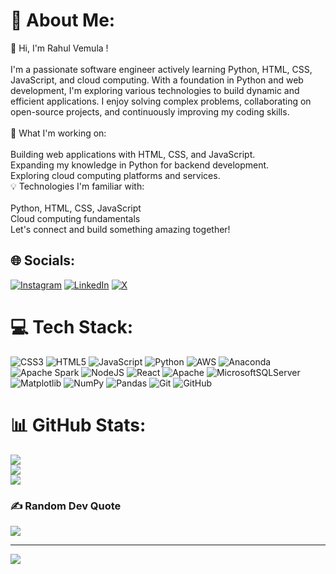 # 💫 About Me:
👋 Hi, I'm Rahul Vemula !<br><br>I'm a passionate software engineer actively learning Python, HTML, CSS, JavaScript, and cloud computing. With a foundation in Python and web development, I'm exploring various technologies to build dynamic and efficient applications. I enjoy solving complex problems, collaborating on open-source projects, and continuously improving my coding skills.<br><br>🚀 What I'm working on:<br><br>Building web applications with HTML, CSS, and JavaScript.<br>Expanding my knowledge in Python for backend development.<br>Exploring cloud computing platforms and services.<br>💡 Technologies I'm familiar with:<br><br>Python, HTML, CSS, JavaScript<br>Cloud computing fundamentals<br>Let's connect and build something amazing together!


## 🌐 Socials:
[![Instagram](https://img.shields.io/badge/Instagram-%23E4405F.svg?logo=Instagram&logoColor=white)](https://instagram.com/rahul_vemula) [![LinkedIn](https://img.shields.io/badge/LinkedIn-%230077B5.svg?logo=linkedin&logoColor=white)](https://linkedin.com/in/rahul-vemula-) [![X](https://img.shields.io/badge/X-black.svg?logo=X&logoColor=white)](https://x.com/Rahulvemula1299) 

# 💻 Tech Stack:
![CSS3](https://img.shields.io/badge/css3-%231572B6.svg?style=plastic&logo=css3&logoColor=white) ![HTML5](https://img.shields.io/badge/html5-%23E34F26.svg?style=plastic&logo=html5&logoColor=white) ![JavaScript](https://img.shields.io/badge/javascript-%23323330.svg?style=plastic&logo=javascript&logoColor=%23F7DF1E) ![Python](https://img.shields.io/badge/python-3670A0?style=plastic&logo=python&logoColor=ffdd54) ![AWS](https://img.shields.io/badge/AWS-%23FF9900.svg?style=plastic&logo=amazon-aws&logoColor=white) ![Anaconda](https://img.shields.io/badge/Anaconda-%2344A833.svg?style=plastic&logo=anaconda&logoColor=white) ![Apache Spark](https://img.shields.io/badge/Apache%20Spark-FDEE21?style=plastic&logo=apachespark&logoColor=black) ![NodeJS](https://img.shields.io/badge/node.js-6DA55F?style=plastic&logo=node.js&logoColor=white) ![React](https://img.shields.io/badge/react-%2320232a.svg?style=plastic&logo=react&logoColor=%2361DAFB) ![Apache](https://img.shields.io/badge/apache-%23D42029.svg?style=plastic&logo=apache&logoColor=white) ![MicrosoftSQLServer](https://img.shields.io/badge/Microsoft%20SQL%20Server-CC2927?style=plastic&logo=microsoft%20sql%20server&logoColor=white) ![Matplotlib](https://img.shields.io/badge/Matplotlib-%23ffffff.svg?style=plastic&logo=Matplotlib&logoColor=black) ![NumPy](https://img.shields.io/badge/numpy-%23013243.svg?style=plastic&logo=numpy&logoColor=white) ![Pandas](https://img.shields.io/badge/pandas-%23150458.svg?style=plastic&logo=pandas&logoColor=white) ![Git](https://img.shields.io/badge/git-%23F05033.svg?style=plastic&logo=git&logoColor=white) ![GitHub](https://img.shields.io/badge/github-%23121011.svg?style=plastic&logo=github&logoColor=white)
# 📊 GitHub Stats:
![](https://github-readme-stats.vercel.app/api?username=Rahulvemula33&theme=dark&hide_border=true&include_all_commits=false&count_private=false)<br/>
![](https://github-readme-streak-stats.herokuapp.com/?user=Rahulvemula33&theme=dark&hide_border=true)<br/>
![](https://github-readme-stats.vercel.app/api/top-langs/?username=Rahulvemula33&theme=dark&hide_border=true&include_all_commits=false&count_private=false&layout=compact)

### ✍️ Random Dev Quote
![](https://quotes-github-readme.vercel.app/api?type=horizontal&theme=radical)

---
[![](https://visitcount.itsvg.in/api?id=Rahulvemula33&icon=0&color=0)](https://visitcount.itsvg.in)

<!-- Proudly created with GPRM ( https://gprm.itsvg.in ) -->

